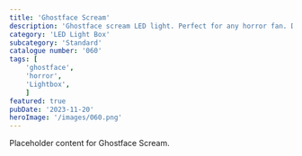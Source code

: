 ```yaml
---
title: 'Ghostface Scream'
description: 'Ghostface scream LED light. Perfect for any horror fan. Different options available, one with lots of blood. one with a little blood and one with no blood.'
category: 'LED Light Box'
subcategory: 'Standard'
catalogue number: '060'
tags: [
    'ghostface', 
    'horror',
    'Lightbox', 
    ]
featured: true
pubDate: '2023-11-20'
heroImage: '/images/060.png'
---
```


Placeholder content for Ghostface Scream.